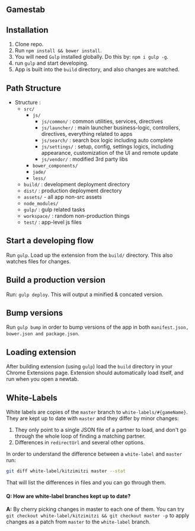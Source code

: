 Gamestab
--------------------------

## Installation

1. Clone repo.
2. Run `npm install && bower install`.
3. You will need `Gulp` installed globally. Do this by: `npm i gulp -g`.
4. run `gulp` and start developing.
5. App is built into the `build` directory, and also changes are watched.

## Path Structure

- Structure :
    - `src/`
        - `js/`
            - `js/common/`   : common utilities, services, directives
            - `js/launcher/` : main launcher business-logic, controllers, directives, everything related to apps
            - `js/search/`   : search box logic including auto complete
            - `js/settings/` : setup, config, settings logics, including appearance, customization of the UI and remote update
            - `js/vendor/`   : modified 3rd party libs
        - `bower_components/`
        - `jade/`
        - `less/`
    - `build/` : development deployment directory
    - `dist/` : production deployment directory
    - `assets/` - all app non-src assets
    - `node_modules/`
    - `gulp/` : gulp related tasks
    - `workspace/` : random non-production things
    - `test/` : app-level js files

## Start a developing flow

Run `gulp`. Load up the extension from the `build/` directory. This also watches files for changes.

## Build a production version

Run: `gulp deploy`. This will output a minified & concated version.

## Bump versions

Run `gulp bump` in order to bump versions of the app in both `manifest.json, bower.json and package.json`.

## Loading extension

After building extension (using `gulp`) load the `build` directory in your Chrome Extensions page.
Extension should automatically load itself, and run when you open a newtab.

## White-Labels

White labels are copies of the `master` branch to `white-labels/#{gameName}`. They are kept up to date with `master` and
they differ by minor changes:
1. They only point to a single JSON file of a partner to load, and don't go through the whole loop of finding a matching partner.
2. Differences in `redirectUrl` and several other options.

In order to understand the difference between a `white-label` and `master` run:
```bash
git diff white-label/kitzimitzi master --stat
```

That will list the differences in files and you can go through them.

#### Q: How are white-label branches kept up to date?

**A:** By cherry picking changes in master to each one of them. You can try `git checkout white-label/kitzimitzi && git checkout master -p`
to apply changes as a patch from `master` to the `white-label` branch.
